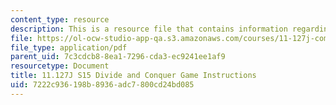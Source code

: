 ```yaml
---
content_type: resource
description: This is a resource file that contains information regarding game instructions.
file: https://ol-ocw-studio-app-qa.s3.amazonaws.com/courses/11-127j-computer-games-and-simulations-for-education-and-exploration-spring-2015/7222c936198b8936adc7800cd24bd085_MIT11_127JS15_DC_instruct.pdf
file_type: application/pdf
parent_uid: 7c3cdcb8-8ea1-7296-cda3-ec9241ee1af9
resourcetype: Document
title: 11.127J S15 Divide and Conquer Game Instructions
uid: 7222c936-198b-8936-adc7-800cd24bd085
---
```

